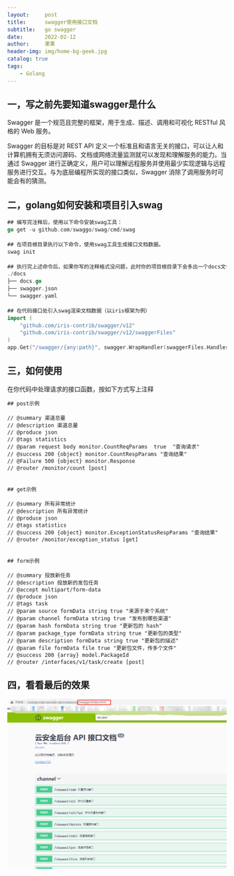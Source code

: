 ```yaml
---
layout:     post
title:      swagger使用接口文档
subtitle:   go swagger
date:       2022-02-12
author:     果果
header-img: img/home-bg-geek.jpg
catalog: true
tags:
    - Golang
---
```


## 一，写之前先要知道swagger是什么
Swagger 是一个规范且完整的框架，用于生成、描述、调用和可视化 RESTful 风格的 Web 服务。

Swagger 的目标是对 REST API 定义一个标准且和语言无关的接口，可以让人和计算机拥有无须访问源码、文档或网络流量监测就可以发现和理解服务的能力。当通过 Swagger 进行正确定义，用户可以理解远程服务并使用最少实现逻辑与远程服务进行交互。与为底层编程所实现的接口类似，Swagger 消除了调用服务时可能会有的猜测。


## 二，golang如何安装和项目引入swag
```go
## 编写完注释后，使用以下命令安装swag工具：
go get -u github.com/swaggo/swag/cmd/swag

## 在项目根目录执行以下命令，使用swag工具生成接口文档数据。
swag init

## 执行完上述命令后，如果你写的注释格式没问题，此时你的项目根目录下会多出一个docs文件夹。
./docs
├── docs.go
├── swagger.json
└── swagger.yaml

## 在代码接口处引入swag渲染文档数据（以iris框架为例）
import (
    "github.com/iris-contrib/swagger/v12"
	"github.com/iris-contrib/swagger/v12/swaggerFiles"
)
app.Get("/swagger/{any:path}", swagger.WrapHandler(swaggerFiles.Handler))
```

## 三，如何使用
在你代码中处理请求的接口函数，按如下方式写上注释
```text
## post示例

// @summary 渠道总量
// @description 渠道总量
// @produce json
// @tags statistics
// @param request body monitor.CountReqParams  true  "查询请求"
// @success 200 {object} monitor.CountRespParams "查询结果"
// @Failure 500 {object} monitor.Response
// @router /monitor/count [post]


## get示例

// @summary 所有异常统计
// @description 所有异常统计
// @produce json
// @tags statistics
// @success 200 {object} monitor.ExceptionStatusRespParams "查询结果"
// @router /monitor/exception_status [get]


## form示例

// @summary 投放新任务
// @description 投放新的发包任务
// @accept multipart/form-data
// @produce json
// @tags task
// @param source formData string true "来源于来个系统"
// @param channel formData string true "发布到哪些渠道"
// @param hash formData string true "更新包的 hash"
// @param package_type formData string true "更新包的类型"
// @param description formData string true "更新包的描述"
// @param file formData file true "更新包文件，传多个文件"
// @success 200 {array} model.PackageId
// @router /interfaces/v1/task/create [post]

```

## 四，看看最后的效果
![pic](/img-post/202202/pic15.png "pic")